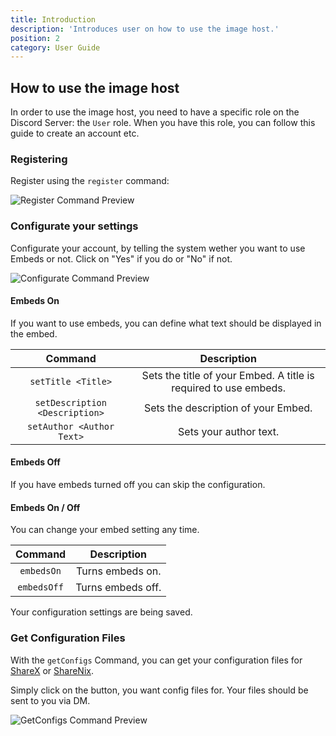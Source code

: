```yaml
---
title: Introduction
description: 'Introduces user on how to use the image host.'
position: 2
category: User Guide
---
```


## How to use the image host

In order to use the image host, you need to have a specific role on the Discord Server: the `User` role.
When you have this role, you can follow this guide to create an account etc.

### Registering
Register using the `register` command:

<img alt="Register Command Preview" src="https://i.imgur.com/yrCtqbn.png">

### Configurate your settings
Configurate your account, by telling the system wether you want to use Embeds or not.
Click on "Yes" if you do or "No" if not.

<img alt="Configurate Command Preview" src="https://i.imgur.com/yz8hdgr.png">

#### Embeds On
If you want to use embeds, you can define what text should be displayed in the embed.

| **Command** | **Description** |
| :---------: | :-------------: | 
| `setTitle <Title>` | Sets the title of your Embed. A title is required to use embeds. |
| `setDescription <Description>` | Sets the description of your Embed. |
| `setAuthor <Author Text>` | Sets your author text. |

#### Embeds Off
If you have embeds turned off you can skip the configuration.

#### Embeds On / Off
You can change your embed setting any time. 

| **Command** | **Description** |
| :---------: | :-------------: | 
| `embedsOn` | Turns embeds on. |
| `embedsOff` | Turns embeds off. |

Your configuration settings are being saved.

### Get Configuration Files
With the `getConfigs` Command, you can get your configuration files for [ShareX](https://getsharex.com/) or [ShareNix](https://github.com/Francesco149/sharenix).

Simply click on the button, you want config files for. Your files should be sent to you via DM.

<img alt="GetConfigs Command Preview" src="https://i.imgur.com/ashXesY.png">
